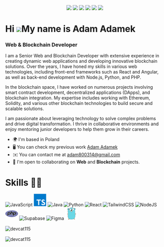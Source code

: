 <p align="center">
  <img src="https://media3.giphy.com/media/ln7z2eWriiQAllfVcn/200w.webp" width="100">
  <img src="https://i.giphy.com/media/LMt9638dO8dftAjtco/200.webp" width="100">
  <img src="https://i.giphy.com/media/eNAsjO55tPbgaor7ma/200w.webp" width="100">
  <img src="https://i.giphy.com/media/VgGthkhUvGgOit7Y9i/200.webp" width="100">
  <img src="https://i.giphy.com/media/KzJkzjggfGN5Py6nkT/200.webp" width="100">
  <img src="https://i.giphy.com/media/IdyAQJVN2kVPNUrojM/200.webp" width="100">
</p>

# Hi ![](https://user-images.githubusercontent.com/18350557/176309783-0785949b-9127-417c-8b55-ab5a4333674e.gif)My name is Adam Adamek


### Web & Blockchain Developer


I am a Senior Web and Blockchain Developer with extensive experience in creating dynamic web applications and developing innovative blockchain solutions. Over the years, I have honed my skills in various web technologies, including front-end frameworks such as React and Angular, as well as back-end development with Node.js, Python, and PHP.

In the blockchain space, I have worked on numerous projects involving smart contract development, decentralized applications (DApps), and blockchain integration. My expertise includes working with Ethereum, Solidity, and various other blockchain technologies to build secure and scalable solutions.

I am passionate about leveraging technology to solve complex problems and drive digital transformation. I thrive in collaborative environments and enjoy mentoring junior developers to help them grow in their careers.

* 🌍  I'm based in Poland
* 🖥️  You can check my previous work [Adam Adamek](https://dev-cat115.vercel.app/)
* ✉️  You can contact me at [adam800314@gmail.com](mailto:adam800314@gmail.com)
* 🤝  I'm open to collaborating on **Web** and **Blockchain** projects.


# Skills 💪🏻

<p align="left">
<img src="https://raw.githubusercontent.com/danielcranney/readme-generator/main/public/icons/skills/javascript-colored.svg" width="36" height="36" alt="JavaScript" />
<img src="https://raw.githubusercontent.com/devicons/devicon/master/icons/typescript/typescript-original.svg" alt="typescript" width="40" height="40"/>
<img src="https://raw.githubusercontent.com/danielcranney/readme-generator/main/public/icons/skills/java-colored.svg" width="36" height="36" alt="Java" />
<img src="https://raw.githubusercontent.com/danielcranney/readme-generator/main/public/icons/skills/python-colored.svg" width="36" height="36" alt="Python" />
<img src="https://raw.githubusercontent.com/danielcranney/readme-generator/main/public/icons/skills/react-colored.svg" width="36" height="36" alt="React" /
<img src="https://raw.githubusercontent.com/danielcranney/readme-generator/main/public/icons/skills/nextjs-colored-dark.svg" width="36" height="36" alt="NextJs" />
<img src="https://raw.githubusercontent.com/danielcranney/readme-generator/main/public/icons/skills/tailwindcss-colored.svg" width="36" height="36" alt="TailwindCSS" />
<img src="https://raw.githubusercontent.com/danielcranney/readme-generator/main/public/icons/skills/nodejs-colored.svg" width="36" height="36" alt="NodeJS" />
<img src="https://raw.githubusercontent.com/devicons/devicon/master/icons/php/php-original.svg" alt="php" width="40" height="40"/>
<img src="https://raw.githubusercontent.com/danielcranney/readme-generator/main/public/icons/skills/supabase-colored.svg" width="36" height="36" alt="Supabase" />
<img src="https://raw.githubusercontent.com/danielcranney/readme-generator/main/public/icons/skills/figma-colored.svg" width="36" height="36" alt="Figma" />
<img src="https://raw.githubusercontent.com/devicons/devicon/master/icons/go/go-original.svg" alt="go" width="40" height="40"/>
</p>


<p><img align="center" src="https://github-readme-stats.vercel.app/api/top-langs?username=devcat115&show_icons=true&locale=en&layout=compact" alt="devcat115" /></p>

<p><img align="center" src="https://github-readme-streak-stats.herokuapp.com/?user=devcat115&" alt="devcat115" /></p>
